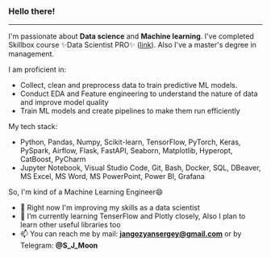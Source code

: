 ### Hello there!
---
I'm passionate about **Data science** and **Machine learning**. I've completed Skillbox course ✨Data Scientist PRO✨ ([link][1]). Also I've a master's degree in management.  

I am proficient in:  
* Collect, clean and preprocess data to train predictive ML models.
* Conduct EDA and Feature engineering to understand the nature of data and improve model quality
* Train ML models and create pipelines to make them run efficiently

My tech stack:  
* Python, Pandas, Numpy, Scikit-learn, TensorFlow, PyTorch, Keras, PySpark, Airflow, Flask, FastAPI, Seaborn, Matplotlib, Hyperopt, CatBoost, PyCharm  
* Jupyter Notebook, Visual Studio Code, Git, Bash, Docker, SQL, DBeaver, MS Excel, MS Word, MS PowerPoint, Power BI, Grafana  

So, I'm kind of a Machine Learning Engineer😄

- 🔭 Right now I'm improving my skills as a data scientist  
- 🌱 I’m currently learning TenserFlow and Plotly closely, Also I plan to learn other useful libraries too  
- 📫 You can reach me by mail: **jangozyansergey@gmail.com** or by Telegram: **@S_J_Moon** 

[1]: https://skillbox.ru/course/profession-data-scientist/ "move to the course"
